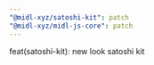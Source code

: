 ```yaml
---
"@midl-xyz/satoshi-kit": patch
"@midl-xyz/midl-js-core": patch
---
```


feat(satoshi-kit): new look satoshi kit
